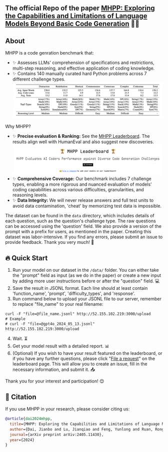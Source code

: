 ## The official Repo of the paper [MHPP: Exploring the Capabilities and Limitations of Language Models Beyond Basic Code Generation](https://arxiv.org/abs/2405.11430) 📄✨

## About

MHPP is a code genration benchmark that:
* ✨ Assesses LLMs' comprehension of specifications and restrictions, multi-step reasoning, and effective application of coding knowledge.
* ✨ Contains 140 manually curated hard Python problems across 7 different challenge types.
![statistics](./fig/statistics.png)

Why MHPP?
* ✨ **Precise evaluation & Ranking:** See the [MHPP Leaderboard](https://sparksofagi.github.io/MHPP/). The results align well with HumanEval and also suggest new discoveries.
![MHPP Leaderboard](./fig/mhpp_leaderboard.png)
* ✨ **Comprehensive Coverage:** Our benchmark includes 7 challenge types, enabling a more rigorous and nuanced evaluation of models' coding capabilities across various difficulties, granularities, and reasoning levels.
* ✨ **Data Integrity:** We will never release answers and full test units to avoid data contamination, 'cheat' by memorizing test data is impossible.

The dataset can be found in the `data` directory, which includes details of each question, such as the question's challenge type. The raw questions can be accessed using the 'question' field. We also provide a version of the prompt with a prefix for users, as mentioned in the paper. Creating this dataset was labor-intensive. If you find any errors, please submit an issue to provide feedback. Thank you very much! 🙏

## 🔥 Quick Start

1. Run your model on our dataset in the `/data/` folder. You can either take the "prompt" field as input (as we do in the paper) or create a new input by adding more user instructions before or after the "question" field. 💻
2. Save the result in JSONL format. Each line should at least contain 'function_name', 'prompt', 'difficulty_types', and 'response'.
3. Run command below to upload your JSONL file to our server, remember to replace "file_name" to your real filename:
```shell
curl -F "file=@file_name.jsonl" http://52.155.102.219:3000/upload
# Example
# curl -F "file=@gpt4o_2024_05_13.jsonl" http://52.155.102.219:3000/upload
```
4. Wait. ⏳
5. Get your model result with a detailed report. 📊
6. (Optional) If you wish to have your result featured on the leaderboard, or if you have any further questions, please click "[File a request](https://github.com/SparksofAGI/MHPP/issues/new?assignees=&labels=model+eval&projects=&template=model_eval_request.yml&title=💡+%5BREQUEST%5D+-+%3CMODEL_NAME%3E)" on the leaderboard page. This will allow you to create an issue, fill in the necessary information, and submit it. 📤


Thank you for your interest and participation! 😊


## 📝 Citation

If you use MHPP in your research, please consider citing us:

```bibtex
@article{dai2024mhpp,
  title={MHPP: Exploring the Capabilities and Limitations of Language Models Beyond Basic Code Generation},
  author={Dai, Jianbo and Lu, Jianqiao and Feng, Yunlong and Ruan, Rongju and Cheng, Ming and Tan, Haochen and Guo, Zhijiang},
  journal={arXiv preprint arXiv:2405.11430},
  year={2024}
}
```
